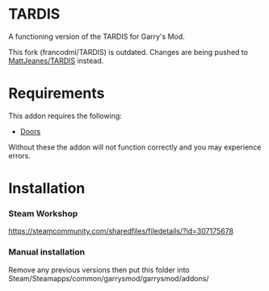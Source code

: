 TARDIS
=
A functioning version of the TARDIS for Garry's Mod.

This fork (francodml/TARDIS) is outdated. Changes are being pushed to [MattJeanes/TARDIS](https://github.com/MattJeanes/TARDIS) instead.

Requirements
=
This addon requires the following:
- [Doors](https://github.com/MattJeanes/Doors)

Without these the addon will not function correctly and you may experience errors.

Installation
=
### Steam Workshop
https://steamcommunity.com/sharedfiles/filedetails/?id=307175678

### Manual installation
Remove any previous versions then put this folder into Steam/Steamapps/common/garrysmod/garrysmod/addons/
